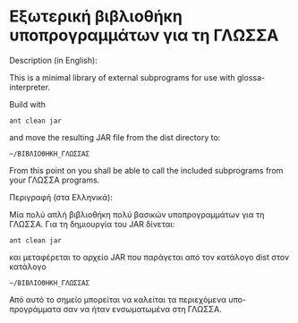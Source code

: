 # Εξωτερική βιβλιοθήκη υποπρογραμμάτων για τη ΓΛΩΣΣΑ

Description (in English):

This is a minimal library of external subprograms for use with glossa-interpreter.

Build with 

    ant clean jar

and move the resulting JAR file from the dist directory to:

    ~/ΒΙΒΛΙΟΘΗΚΗ_ΓΛΩΣΣΑΣ

From this point on you shall be able to call the included subprograms from your ΓΛΩΣΣΑ programs.


Περιγραφή (στα Ελληνικά):

Μία πολύ απλή βιβλιοθήκη πολύ βασικών υποπρογραμμάτων για τη ΓΛΩΣΣΑ. Για τη δημιουργία του JAR δίνεται:

    ant clean jar

και μεταφέρεται το αρχείο JAR που παράγεται από τον κατάλογο dist στον κατάλογο

    ~/ΒΙΒΛΙΟΘΗΚΗ_ΓΛΩΣΣΑΣ

Από αυτό το σημείο μπορείται να καλείται τα περιεχόμενα υπο-προγράμματα σαν να ήταν ενσωματωμένα στη ΓΛΩΣΣΑ.

